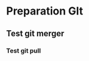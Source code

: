 <!DOCTYPE html>
<html lang="en">
<head>
    <meta charset="UTF-8">
    <meta name="viewport" content="width=device-width, initial-scale=1.0">
    <title>Document</title>
</head>
<body>
    <h1>
        Preparation GIt
    </h1>
    <h2>
        Test git merger
    </h2>
     <h3>
        Test git pull
    </h3>
</body>
</html>
